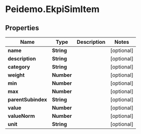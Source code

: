 # Peidemo.EkpiSimItem

## Properties
Name | Type | Description | Notes
------------ | ------------- | ------------- | -------------
**name** | **String** |  | [optional] 
**description** | **String** |  | [optional] 
**category** | **String** |  | [optional] 
**weight** | **Number** |  | [optional] 
**min** | **Number** |  | [optional] 
**max** | **Number** |  | [optional] 
**parentSubindex** | **String** |  | [optional] 
**value** | **Number** |  | [optional] 
**valueNorm** | **Number** |  | [optional] 
**unit** | **String** |  | [optional] 


